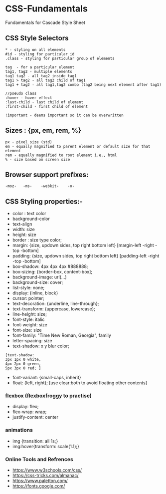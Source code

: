 # CSS-Fundamentals
Fundamentals for Cascade Style Sheet

## CSS Style Selectors
```
* - styling on all elements
#id - styling for particular id
.class - styling for particular group of elements
```

```
tag  - for a particular element
tag1, tag2 - multiple elements
tag1 tag2 - all tag2 inside tag1
tag1 > tag2 - all tag2 child of tag1
tag1 + tag2 - all tag1,tag2 combo (tag2 being next element after tag1)
```

```
//pseudo class
:hover - hover effect
:last-child - last child of element
:first-child - first child of element
```

```
!important - deems important so it can be overwritten
```

## Sizes : {px, em, rem, %}
```
px - pixel size (std)
em - equally magnified to parent element or default size for that element
rem - equally magnified to root element i.e., html
% - size based on screen size
```

## Browser support prefixes:
```
-moz-	-ms-	-webkit-	-o-
```

## CSS Styling properties:-
- color : text color
- background-color
- text-align
- width: size
- height: size
- border : size type color;
- margin: {size, updown sides, top right bottom left} [margin-left -right -top -bottom]
- padding: {size, updown sides, top right bottom left} [padding-left -right -top -bottom]
- box-shadow: 4px 4px 4px #888888;
- box-sizing: {border-box, content-box]; 
- background-image: url(...)
- background-size: cover;
- list-style: none;
- display: {inline, block}
- cursor: pointer;
- text-decoration: {underline, line-through};
- text-transform: {uppercase, lowercase};
- line-height: size;
- font-style: italic
- font-weight: size
- font-size: size
- font-family: "Time New Roman, Georgia", family
- letter-spacing: size 
- text-shadow: x y blur color;
```
[text-shadow: 
3px 1px 0 white,
4px 2px 0 green,
5px 3px 0 red; ]
```
- font-variant: {small-caps, inherit}
- float: {left, right}; [use clear:both to avoid floating other contents]

### flexbox (flexboxfroggy to practise)
- display: flex;
- flex-wrap: wrap;
- justify-content: center

### animations
- img {transition: all 1s;}
- img:hover{transform: scale(1.1);}

### Online Tools and Refrences
* https://www.w3schools.com/css/
* https://css-tricks.com/almanac/
* https://www.paletton.com/
* https://fonts.google.com/
